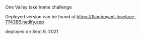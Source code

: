 One Valley take home challenge

Deployed version can be found at https://flamboyant-lovelace-774386.netlify.app

deployed on Sept 6, 2021
